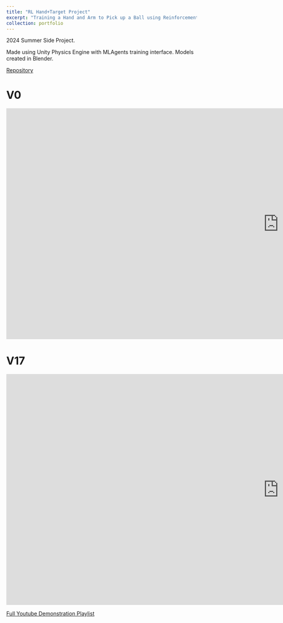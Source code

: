 ```yaml
---
title: "RL Hand+Target Project"
excerpt: "Training a Hand and Arm to Pick up a Ball using Reinforcement Learning and Transfer learning (PPO) \n <br/><img width='500' height='300' src='/images/RLHandTarget.png' >"
collection: portfolio
---
```


2024 Summer Side Project.

Made using Unity Physics Engine with MLAgents training interface. Models created in Blender.

[Repository](https://github.com/clarkipeng/RLHandTargetProject)


# V0

<iframe width="1440" height="609" src="https://www.youtube.com/embed/VgVqAIJxBvk?list=PLvzAuMPAVywO6-RWFGfXoudk62ZEKDIuk" title="RLThrowingProject | Holding 1/5 (No velocity penalty)" frameborder="0" allow="accelerometer; autoplay; clipboard-write; encrypted-media; gyroscope; picture-in-picture; web-share" referrerpolicy="strict-origin-when-cross-origin" allowfullscreen></iframe>



# V17

<iframe width="1440" height="609" src="https://www.youtube.com/embed/_yNpbxOqKTU?list=PLvzAuMPAVywO6-RWFGfXoudk62ZEKDIuk" title="RLThrowingProject | Holding 5/5 (All non-targeted auxiliary rewards)" frameborder="0" allow="accelerometer; autoplay; clipboard-write; encrypted-media; gyroscope; picture-in-picture; web-share" referrerpolicy="strict-origin-when-cross-origin" allowfullscreen></iframe>




[Full Youtube Demonstration Playlist](https://www.youtube.com/watch?v=_yNpbxOqKTU&list=PLvzAuMPAVywO6-RWFGfXoudk62ZEKDIuk&pp=gAQBiAQB)
